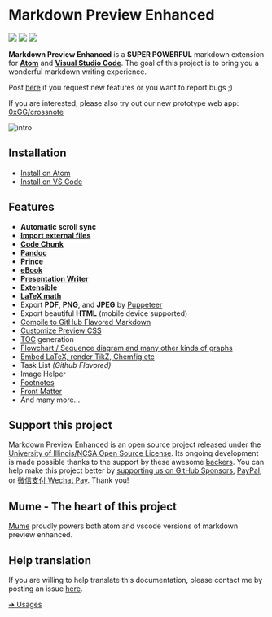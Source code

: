 # Markdown Preview Enhanced

[![](https://img.shields.io/github/tag/shd101wyy/markdown-preview-enhanced.svg)](https://github.com/shd101wyy/markdown-preview-enhanced/releases) ![](https://img.shields.io/apm/dm/markdown-preview-enhanced.svg) [![](https://img.shields.io/github/stars/shd101wyy/markdown-preview-enhanced.svg?style=social&label=Star)](https://github.com/shd101wyy/markdown-preview-enhanced)

**Markdown Preview Enhanced** is a **SUPER POWERFUL** markdown extension for [**Atom**](https://atom.io/packages/markdown-preview-enhanced) and [**Visual Studio Code**](https://marketplace.visualstudio.com/items?itemName=shd101wyy.markdown-preview-enhanced).
The goal of this project is to bring you a wonderful markdown writing experience.

Post [here](https://github.com/shd101wyy/markdown-preview-enhanced/issues) if you request new features or you want to report bugs ;)

If you are interested, please also try out our new prototype web app: [0xGG/crossnote](https://github.com/0xGG/crossnote)

![intro](https://user-images.githubusercontent.com/1908863/28227953-eb6eefa4-68a1-11e7-8769-96ea83facf3b.png)

## Installation

- [Install on Atom](installation.md)
- [Install on VS Code](vscode-installation.md)

## Features

- **Automatic scroll sync**
- **[Import external files](file-imports.md)**
- **[Code Chunk](code-chunk.md)**
- **[Pandoc](pandoc.md)**
- **[Prince](prince.md)**
- **[eBook](ebook.md)**
- **[Presentation Writer](presentation.md)**
- **[Extensible](extend-parser.md)**
- **[LaTeX math](math.md)**
- Export **PDF**, **PNG**, and **JPEG** by [Puppeteer](puppeteer.md)
- Export beautiful **HTML** (mobile device supported)
- [Compile to GitHub Flavored Markdown](markdown.md)
- [Customize Preview CSS](customize-css.md)
- [TOC](toc.md) generation
- [Flowchart / Sequence diagram and many other kinds of graphs](diagrams.md)
- [Embed LaTeX, render TikZ, Chemfig etc](code-chunk.md?id=latex)
- Task List _(Github Flavored)_
- Image Helper
- [Footnotes](https://github.com/shd101wyy/markdown-preview-enhanced/issues/35)
- [Front Matter](https://github.com/shd101wyy/markdown-preview-enhanced/issues/100)
- And many more...

## Support this project

Markdown Preview Enhanced is an open source project released under the [University of Illinois/NCSA Open Source License](LICENSE.md). Its ongoing development is made possible thanks to the support by these awesome [backers](backers.md). You can help make this project better by [supporting us on GitHub Sponsors](https://github.com/sponsors/shd101wyy), [PayPal](https://shd101wyy.github.io/markdown-preview-enhanced/#/paypal), or [微信支付 Wechat Pay](https://shd101wyy.github.io/markdown-preview-enhanced/#/wechat). Thank you!

## Mume - The heart of this project

[Mume](https://github.com/shd101wyy/mume) proudly powers both atom and vscode versions of markdown preview enhanced.

## Help translation

If you are willing to help translate this documentation, please contact me by posting an issue [here](https://github.com/shd101wyy/markdown-preview-enhanced/issues).

[➔ Usages](usages.md)
